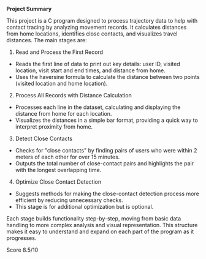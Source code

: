 **Project Summary**

This project is a C program designed to process trajectory data to help with contact tracing by analyzing movement records. It calculates distances from home locations, identifies close contacts, and visualizes travel distances. The main stages are:

1. Read and Process the First Record
- Reads the first line of data to print out key details: user ID, visited location, visit start and end times, and distance from home.
- Uses the haversine formula to calculate the distance between two points (visited location and home location).

2. Process All Records with Distance Calculation
- Processes each line in the dataset, calculating and displaying the distance from home for each location.
- Visualizes the distances in a simple bar format, providing a quick way to interpret proximity from home.

3. Detect Close Contacts
- Checks for "close contacts" by finding pairs of users who were within 2 meters of each other for over 15 minutes.
- Outputs the total number of close-contact pairs and highlights the pair with the longest overlapping time.

4. Optimize Close Contact Detection
- Suggests methods for making the close-contact detection process more efficient by reducing unnecessary checks.
- This stage is for additional optimization but is optional.

Each stage builds functionality step-by-step, moving from basic data handling to more complex analysis and visual representation. This structure makes it easy to understand and expand on each part of the program as it progresses.

Score 8.5/10
